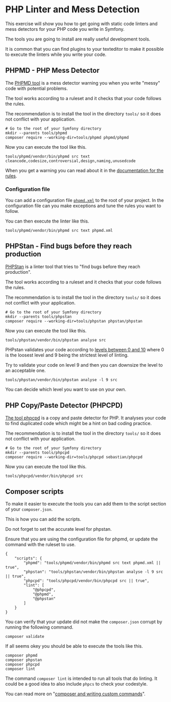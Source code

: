 PHP Linter and Mess Detection
==========================

This exercise will show you how to get going with static code linters and mess detectors for your PHP code you write in Symfony.

The tools you are going to install are really useful development tools.

It is common that you can find plugins to your texteditor to make it possible to execute the linters while you write your code.



PHPMD - PHP Mess Detector
--------------------------

The [PHPMD tool](https://phpmd.org/) is a mess detector warning you when you write "messy" code with potential problems.

The tool works according to a ruleset and it checks that your code follows the rules.  

The recommendation is to install the tool in the directory `tools/` so it does not conflict with your application.

```
# Go to the root of your Symfony directory
mkdir --parents tools/phpmd
composer require --working-dir=tools/phpmd phpmd/phpmd
```

Now you can execute the tool like this.

```
tools/phpmd/vendor/bin/phpmd src text cleancode,codesize,controversial,design,naming,unusedcode
```

When you get a warning you can read about it in the [documentation for the rules](https://phpmd.org/rules/index.html).




### Configuration file

You can add a configuration file [`phpmd.xml`](phpmd.xml) to the root of your project. In the configuration file can you make exceptions and tune the rules you want to follow.

You can then execute the linter like this.

```
tools/phpmd/vendor/bin/phpmd src text phpmd.xml
```



PHPStan - Find bugs before they reach production
--------------------------

[PHPStan](https://phpstan.org/) is a linter tool that tries to "find bugs before they reach production".

The tool works according to a ruleset and it checks that your code follows the rules.  

The recommendation is to install the tool in the directory `tools/` so it does not conflict with your application.

```
# Go to the root of your Symfony directory
mkdir --parents tools/phpstan
composer require --working-dir=tools/phpstan phpstan/phpstan
```

Now you can execute the tool like this.

```
tools/phpstan/vendor/bin/phpstan analyse src
```

PHPstan validates your code according to [levels between 0 and 10](https://phpstan.org/user-guide/rule-levels) where 0 is the loosest level and 9 being the strictest level of linting.

Try to validate your code on level 9 and then you can downsize the level to an acceptable one.

```
tools/phpstan/vendor/bin/phpstan analyse -l 9 src
```

You can decide which level you want to use on your own.



PHP Copy/Paste Detector (PHPCPD)
--------------------------

[The tool phpcpd](https://github.com/sebastianbergmann/phpcpd) is a copy and paste detector for PHP. It analyses your code to find duplicated code which might be a hint on bad coding practice.

The recommendation is to install the tool in the directory `tools/` so it does not conflict with your application.

```
# Go to the root of your Symfony directory
mkdir --parents tools/phpcpd
composer require --working-dir=tools/phpcpd sebastian/phpcpd
```

Now you can execute the tool like this.

```
tools/phpcpd/vendor/bin/phpcpd src
```



Composer scripts
--------------------------

To make it easier to execute the tools you can add them to the script section of your `composer.json`.

This is how you can add the scripts.

Do not forget to set the accurate level for phpstan.

Ensure that you are using the configuration file for phpmd, or update the command with the ruleset to use.

```
{
    "scripts": {
        "phpmd": "tools/phpmd/vendor/bin/phpmd src text phpmd.xml || true",
        "phpstan": "tools/phpstan/vendor/bin/phpstan analyse -l 9 src || true",
        "phpcpd": "tools/phpcpd/vendor/bin/phpcpd src || true",
        "lint": [
            "@phpcpd",
            "@phpmd",
            "@phpstan"
        ]
    }
}
```

You can verify that your update did not make the `composer.json` corrupt by running the following command.

```
composer validate
```

If all seems okey you should be able to execute the tools like this.

```
composer phpmd
composer phpstan
composer phpcpd
composer lint
```

The command `composer lint` is intended to run all tools that do linting. It could be a good idea to also include `phpcs` to check your codestyle.

You can read more on "[composer and writing custom commands](https://getcomposer.org/doc/articles/scripts.md#writing-custom-commands)".
